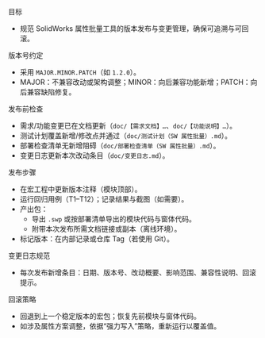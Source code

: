 目标
- 规范 SolidWorks 属性批量工具的版本发布与变更管理，确保可追溯与可回滚。

版本号约定
- 采用 `MAJOR.MINOR.PATCH`（如 `1.2.0`）。
- MAJOR：不兼容改动或架构调整；MINOR：向后兼容功能新增；PATCH：向后兼容缺陷修复。

发布前检查
- 需求/功能变更已在文档更新（`doc/【需求文档】…`、`doc/【功能说明】…`）。
- 测试计划覆盖新增/修改点并通过（`doc/测试计划（SW 属性批量）.md`）。
- 部署检查清单无新增阻碍（`doc/部署检查清单（SW 属性批量）.md`）。
- 变更日志更新本次改动条目（`doc/变更日志.md`）。

发布步骤
- 在宏工程中更新版本注释（模块顶部）。
- 运行回归用例（T1–T12）；记录结果与截图（如需要）。
- 产出包：
  - 导出 `.swp` 或按部署清单导出的模块代码与窗体代码。
  - 附带本次发布所需文档链接或副本（离线环境）。
- 标记版本：在内部记录或仓库 Tag（若使用 Git）。

变更日志规范
- 每次发布新增条目：日期、版本号、改动概要、影响范围、兼容性说明、回滚提示。

回滚策略
- 回退到上一个稳定版本的宏包；恢复先前模块与窗体代码。
- 如涉及属性方案调整，依据“强力写入”策略，重新运行以覆盖值。